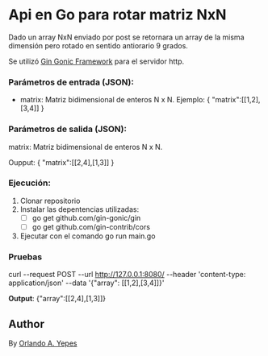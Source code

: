 
# Api en Go para rotar matriz NxN

  Dado un array NxN enviado por post se retornara un array de la misma dimensión pero rotado en sentido antiorario 9 grados.
  
  Se utilizó [Gin Gonic Framework](https://github.com/gin-gonic/gin) para el servidor http.

  
### Parámetros de entrada (JSON):
- matrix: Matriz bidimensional de enteros N x N.
Ejemplo:
{ "matrix":[[1,2],[3,4]] }
 
### Parámetros de salida (JSON):
matrix: Matriz bidimensional de enteros N x N.

Oupput: {  "matrix":[[2,4],[1,3]]  }
### Ejecución:
1. Clonar repositorio
2. Instalar las depentencias utilizadas:
	- [ ] go get github.com/gin-gonic/gin
	- [ ] go get github.com/gin-contrib/cors
3. Ejecutar con el comando go run main.go

### Pruebas
curl --request POST --url http://127.0.0.1:8080/ --header 'content-type: application/json' --data '{"array": [[1,2],[3,4]]}'

**Output**:  {"array":[[2,4],[1,3]]}
  
## Author
By [Orlando A. Yepes](https://www.linkedin.com/in/orlando-andr%C3%A9s-yepes-miquilena-9649544a/)